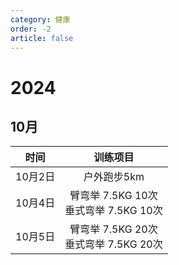 ```yaml
---
category: 健康
order: -2
article: false
---
```


# 2024

## 10月

|  时间   |               训练项目               |
|:-----:|:--------------------------------:|
| 10月2日 |             户外跑步5km              |
| 10月4日 | 臂弯举 7.5KG 10次<br/>垂式弯举 7.5KG 10次 |
| 10月5日 | 臂弯举 7.5KG 20次<br/>垂式弯举 7.5KG 20次 |